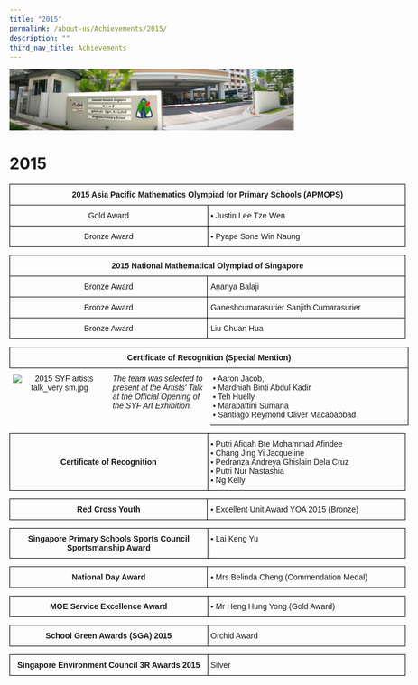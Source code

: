 ```yaml
---
title: "2015"
permalink: /about-us/Achievements/2015/
description: ""
third_nav_title: Achievements
---
```

![](/images/About%20Us.jpg)

2015
====

<style type="text/css">
.tg  {border-collapse:collapse;border-spacing:0;}
.tg td{border-color:black;border-style:solid;border-width:1px;font-family:Arial, sans-serif;font-size:14px;
  overflow:hidden;padding:10px 5px;word-break:normal;}
.tg th{border-color:black;border-style:solid;border-width:1px;font-family:Arial, sans-serif;font-size:14px;
  font-weight:normal;overflow:hidden;padding:10px 5px;word-break:normal;}
.tg .tg-amwm{font-weight:bold;text-align:center;vertical-align:top}
.tg .tg-nrix{text-align:center;vertical-align:middle}
.tg .tg-0lax{text-align:left;vertical-align:top}
</style>
<table class="tg" style="undefined;table-layout: fixed; width: 702px">
<colgroup>
<col style="width: 351px">
<col style="width: 351px">
</colgroup>
<thead>
  <tr>
    <th class="tg-amwm" colspan="2">2015 Asia Pacific Mathematics Olympiad for Primary Schools (APMOPS)<br></th>
  </tr>
</thead>
<tbody>
  <tr>
    <td class="tg-nrix">Gold Award<br></td>
    <td class="tg-0lax"><span style="font-weight:400;font-style:normal;text-decoration:none">▪ </span>Justin Lee Tze Wen</td>
  </tr>
  <tr>
    <td class="tg-nrix">Bronze Award<br></td>
    <td class="tg-0lax"><span style="font-weight:400;font-style:normal;text-decoration:none">▪ </span>Pyape Sone Win Naung</td>
  </tr>
</tbody>
</table>


<style type="text/css">
.tg  {border-collapse:collapse;border-spacing:0;}
.tg td{border-color:black;border-style:solid;border-width:1px;font-family:Arial, sans-serif;font-size:14px;
  overflow:hidden;padding:10px 5px;word-break:normal;}
.tg th{border-color:black;border-style:solid;border-width:1px;font-family:Arial, sans-serif;font-size:14px;
  font-weight:normal;overflow:hidden;padding:10px 5px;word-break:normal;}
.tg .tg-amwm{font-weight:bold;text-align:center;vertical-align:top}
.tg .tg-nrix{text-align:center;vertical-align:middle}
.tg .tg-0lax{text-align:left;vertical-align:top}
</style>
<table class="tg" style="undefined;table-layout: fixed; width: 702px">
<colgroup>
<col style="width: 351px">
<col style="width: 351px">
</colgroup>
<thead>
  <tr>
    <th class="tg-amwm" colspan="2">2015 National Mathematical Olympiad of Singapore<br></th>
  </tr>
</thead>
<tbody>
  <tr>
    <td class="tg-nrix">Bronze Award<br></td>
    <td class="tg-0lax">    Ananya Balaji</td>
  </tr>
  <tr>
    <td class="tg-nrix">Bronze Award<br></td>
    <td class="tg-0lax">    Ganeshcumarasurier Sanjith Cumarasurier</td>
  </tr>
  <tr>
    <td class="tg-nrix">Bronze Award<br></td>
    <td class="tg-0lax">    Liu Chuan Hua</td>
  </tr>
</tbody>
</table>


<style type="text/css">
.tg  {border-collapse:collapse;border-spacing:0;}
.tg td{border-color:black;border-style:solid;border-width:1px;font-family:Arial, sans-serif;font-size:14px;
  overflow:hidden;padding:10px 5px;word-break:normal;}
.tg th{border-color:black;border-style:solid;border-width:1px;font-family:Arial, sans-serif;font-size:14px;
  font-weight:normal;overflow:hidden;padding:10px 5px;word-break:normal;}
.tg .tg-8jgo{border-color:#ffffff;text-align:center;vertical-align:top}
.tg .tg-amwm{font-weight:bold;text-align:center;vertical-align:top}
.tg .tg-eo4b{border-color:#ffffff;font-style:italic;text-align:left;vertical-align:top}
.tg .tg-0lax{text-align:left;vertical-align:top}
</style>
<table class="tg" style="undefined;table-layout: fixed; width: 707px">
<colgroup>
<col style="width: 177px">
<col style="width: 178px">
<col style="width: 352px">
</colgroup>
<thead>
  <tr>
    <th class="tg-amwm" colspan="3">Certificate of Recognition (Special Mention)</th>
  </tr>
</thead>
<tbody>
  <tr>
    <td class="tg-8jgo"><img src="https://angsanapri.moe.edu.sg/qql/slot/u167/2022/Achievements/2015/2015%20SYF%20artists%20talk_very%20sm.jpg" alt="2015 SYF artists talk_very sm.jpg" width="162" height="104"></td>
    <td class="tg-eo4b">The team was selected to present at the Artists' Talk at the Official Opening of the SYF Art Exhibition.</td>
    <td class="tg-0lax"><span style="font-weight:400;font-style:normal;text-decoration:none">▪ </span>Aaron Jacob,<br><span style="font-weight:400;font-style:normal;text-decoration:none">▪ </span>Mardhiah Binti Abdul Kadir<br><span style="font-weight:400;font-style:normal;text-decoration:none">▪ </span>Teh Huelly<br><span style="font-weight:400;font-style:normal;text-decoration:none">▪ </span>Marabattini Sumana<br><span style="font-weight:400;font-style:normal;text-decoration:none">▪ </span>Santiago Reymond Oliver Macababbad</td>
  </tr>
</tbody>
</table>


<style type="text/css">
.tg  {border-collapse:collapse;border-spacing:0;}
.tg td{border-color:black;border-style:solid;border-width:1px;font-family:Arial, sans-serif;font-size:14px;
  overflow:hidden;padding:10px 5px;word-break:normal;}
.tg th{border-color:black;border-style:solid;border-width:1px;font-family:Arial, sans-serif;font-size:14px;
  font-weight:normal;overflow:hidden;padding:10px 5px;word-break:normal;}
.tg .tg-amwm{font-weight:bold;text-align:center;vertical-align:top}
.tg .tg-0lax{text-align:left;vertical-align:top}
</style>
<table class="tg" style="undefined;table-layout: fixed; width: 702px">
<colgroup>
<col style="width: 351px">
<col style="width: 351px">
</colgroup>
<thead>
  <tr>
    <td class="tg-amwm"><br><br>Certificate of Recognition</td>
    <td class="tg-0lax"><span style="font-weight:400;font-style:normal;text-decoration:none">▪ </span>Putri Afiqah Bte Mohammad Afindee<br><span style="font-weight:400;font-style:normal;text-decoration:none">▪ </span>Chang Jing Yi Jacqueline<br><span style="font-weight:400;font-style:normal;text-decoration:none">▪ </span>Pedranza Andreya Ghislain Dela Cruz<br><span style="font-weight:400;font-style:normal;text-decoration:none">▪ </span>Putri Nur Nastashia<br><span style="font-weight:400;font-style:normal;text-decoration:none">▪ </span>Ng Kelly</td>
  </tr>
</thead>
</table>


<style type="text/css">
.tg  {border-collapse:collapse;border-spacing:0;}
.tg td{border-color:black;border-style:solid;border-width:1px;font-family:Arial, sans-serif;font-size:14px;
  overflow:hidden;padding:10px 5px;word-break:normal;}
.tg th{border-color:black;border-style:solid;border-width:1px;font-family:Arial, sans-serif;font-size:14px;
  font-weight:normal;overflow:hidden;padding:10px 5px;word-break:normal;}
.tg .tg-amwm{font-weight:bold;text-align:center;vertical-align:top}
.tg .tg-0lax{text-align:left;vertical-align:top}
</style>
<table class="tg" style="undefined;table-layout: fixed; width: 702px">
<colgroup>
<col style="width: 351px">
<col style="width: 351px">
</colgroup>
<thead>
  <tr>
    <td class="tg-amwm">Red Cross Youth<br></td>
    <td class="tg-0lax"><span style="font-weight:400;font-style:normal;text-decoration:none">▪ </span>Excellent Unit Award YOA 2015 (Bronze)</td>
  </tr>
</thead>
</table>

<style type="text/css">
.tg  {border-collapse:collapse;border-spacing:0;}
.tg td{border-color:black;border-style:solid;border-width:1px;font-family:Arial, sans-serif;font-size:14px;
  overflow:hidden;padding:10px 5px;word-break:normal;}
.tg th{border-color:black;border-style:solid;border-width:1px;font-family:Arial, sans-serif;font-size:14px;
  font-weight:normal;overflow:hidden;padding:10px 5px;word-break:normal;}
.tg .tg-amwm{font-weight:bold;text-align:center;vertical-align:top}
.tg .tg-0lax{text-align:left;vertical-align:top}
</style>
<table class="tg" style="undefined;table-layout: fixed; width: 702px">
<colgroup>
<col style="width: 351px">
<col style="width: 351px">
</colgroup>
<thead>
  <tr>
    <td class="tg-amwm">Singapore Primary Schools Sports Council<br>Sportsmanship Award<br></td>
    <td class="tg-0lax"><span style="font-weight:400;font-style:normal;text-decoration:none">▪ </span>Lai Keng Yu</td>
  </tr>
</thead>
</table>


<style type="text/css">
.tg  {border-collapse:collapse;border-spacing:0;}
.tg td{border-color:black;border-style:solid;border-width:1px;font-family:Arial, sans-serif;font-size:14px;
  overflow:hidden;padding:10px 5px;word-break:normal;}
.tg th{border-color:black;border-style:solid;border-width:1px;font-family:Arial, sans-serif;font-size:14px;
  font-weight:normal;overflow:hidden;padding:10px 5px;word-break:normal;}
.tg .tg-amwm{font-weight:bold;text-align:center;vertical-align:top}
.tg .tg-0lax{text-align:left;vertical-align:top}
</style>
<table class="tg" style="undefined;table-layout: fixed; width: 702px">
<colgroup>
<col style="width: 351px">
<col style="width: 351px">
</colgroup>
<thead>
  <tr>
    <td class="tg-amwm">National Day Award</td>
    <td class="tg-0lax"><span style="font-weight:400;font-style:normal;text-decoration:none">▪ </span>Mrs Belinda Cheng (Commendation Medal)</td>
  </tr>
</thead>
</table>


<style type="text/css">
.tg  {border-collapse:collapse;border-spacing:0;}
.tg td{border-color:black;border-style:solid;border-width:1px;font-family:Arial, sans-serif;font-size:14px;
  overflow:hidden;padding:10px 5px;word-break:normal;}
.tg th{border-color:black;border-style:solid;border-width:1px;font-family:Arial, sans-serif;font-size:14px;
  font-weight:normal;overflow:hidden;padding:10px 5px;word-break:normal;}
.tg .tg-amwm{font-weight:bold;text-align:center;vertical-align:top}
.tg .tg-0lax{text-align:left;vertical-align:top}
</style>
<table class="tg" style="undefined;table-layout: fixed; width: 702px">
<colgroup>
<col style="width: 351px">
<col style="width: 351px">
</colgroup>
<thead>
  <tr>
    <td class="tg-amwm">MOE Service Excellence Award</td>
    <td class="tg-0lax"><span style="font-weight:400;font-style:normal;text-decoration:none">▪ </span>Mr Heng Hung Yong (Gold Award)</td>
  </tr>
</thead>
</table>


<style type="text/css">
.tg  {border-collapse:collapse;border-spacing:0;}
.tg td{border-color:black;border-style:solid;border-width:1px;font-family:Arial, sans-serif;font-size:14px;
  overflow:hidden;padding:10px 5px;word-break:normal;}
.tg th{border-color:black;border-style:solid;border-width:1px;font-family:Arial, sans-serif;font-size:14px;
  font-weight:normal;overflow:hidden;padding:10px 5px;word-break:normal;}
.tg .tg-amwm{font-weight:bold;text-align:center;vertical-align:top}
.tg .tg-0lax{text-align:left;vertical-align:top}
</style>
<table class="tg" style="undefined;table-layout: fixed; width: 702px">
<colgroup>
<col style="width: 351px">
<col style="width: 351px">
</colgroup>
<thead>
  <tr>
    <td class="tg-amwm">School Green Awards (SGA) 2015<br></td>
    <td class="tg-0lax">    Orchid Award</td>
  </tr>
</thead>
</table>

<style type="text/css">
.tg  {border-collapse:collapse;border-spacing:0;}
.tg td{border-color:black;border-style:solid;border-width:1px;font-family:Arial, sans-serif;font-size:14px;
  overflow:hidden;padding:10px 5px;word-break:normal;}
.tg th{border-color:black;border-style:solid;border-width:1px;font-family:Arial, sans-serif;font-size:14px;
  font-weight:normal;overflow:hidden;padding:10px 5px;word-break:normal;}
.tg .tg-amwm{font-weight:bold;text-align:center;vertical-align:top}
.tg .tg-0lax{text-align:left;vertical-align:top}
</style>
<table class="tg" style="undefined;table-layout: fixed; width: 702px">
<colgroup>
<col style="width: 351px">
<col style="width: 351px">
</colgroup>
<thead>
  <tr>
    <td class="tg-amwm">Singapore Environment Council 3R Awards 2015<br></td>
    <td class="tg-0lax">    Silver</td>
  </tr>
</thead>
</table>
